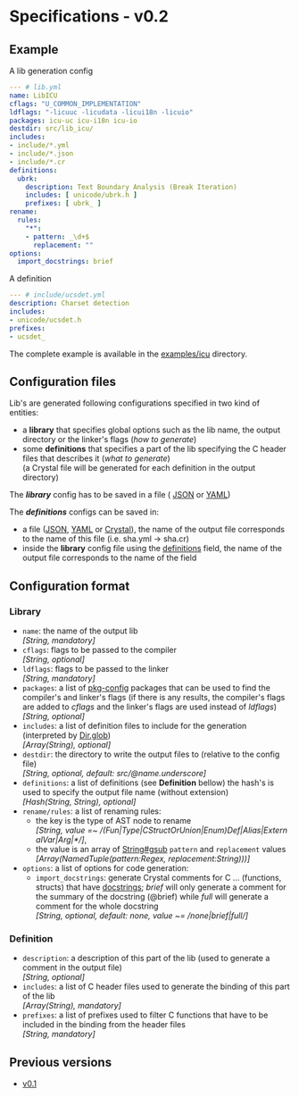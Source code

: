 # Specifications - v0.2

## Example

A lib generation config
```yaml
--- # lib.yml
name: LibICU
cflags: "U_COMMON_IMPLEMENTATION"
ldflags: "-licuuc -licudata -licui18n -licuio"
packages: icu-uc icu-i18n icu-io
destdir: src/lib_icu/
includes:
- include/*.yml
- include/*.json
- include/*.cr
definitions:
  ubrk:
    description: Text Boundary Analysis (Break Iteration)
    includes: [ unicode/ubrk.h ]
    prefixes: [ ubrk_ ]
rename:
  rules:
    "*":
    - pattern: _\d+$
      replacement: ""
options:
  import_docstrings: brief
```

A definition
```yaml
--- # include/ucsdet.yml
description: Charset detection
includes:
- unicode/ucsdet.h
prefixes:
- ucsdet_
```

The complete example is available in the [examples/icu](examples/icu) directory.


## Configuration files

Lib's are generated following configurations specified in two kind of entities:
* a __library__ that specifies global options such as the lib name, the output
  directory or the linker's flags (_how to generate_)
* some __definitions__ that specifies a part of the lib specifying the C header
  files that describes it (_what to generate_)  
  (a Crystal file will be generated for each definition in the output directory)

The ___library___ config has to be saved in a file (
[JSON](examples/gmp/lib.json) or [YAML](examples/openssl/lib.yml))

The ___definitions___ configs can be saved in:
* a file ([JSON](examples/icu/include/ucurr.json),
  [YAML](examples/icu/include/ucsdet.yml) or
  [Crystal](examples/icu/include/udat.cr)), the name of the output file
  corresponds to the name of this file (i.e. sha.yml → sha.cr)
* inside the __library__ config file using the
  [definitions](examples/icu/lib.yml) field, the name of the output file
  corresponds to the name of the field


## Configuration format
### Library
- `name`: the name of the output lib  
  _[String, mandatory]_
- `cflags`: flags to be passed to the compiler  
  _[String, optional]_
- `ldflags`: flags to be passed to the linker  
  _[String, mandatory]_
- `packages`: a list of [pkg-config](https://www.freedesktop.org/wiki/Software/pkg-config/)
  packages that can be used to find the compiler's and linker's flags
  (if there is any results, the compiler's flags are added to _cflags_
  and the linker's flags are used instead of _ldflags_)  
  _[String, optional]_
- `includes`: a list of definition files to include for the generation
  (interpreted by [Dir.glob](https://crystal-lang.org/api/0.21.1/Dir.html))  
  _[Array(String), optional]_
- `destdir`: the directory to write the output files to (relative to the
  config file)  
  _[String, optional, default: src/@name.underscore]_
- `definitions`: a list of definitions (see __Definition__ bellow) the hash's
  is used to specify the output file name (without extension)  
  _[Hash(String, String), optional]_
- `rename/rules`: a list of renaming rules:
  - the key is the type of AST node to rename  
    _[String, value =~ /(Fun|Type|CStructOrUnion|Enum)Def|Alias|ExternalVar|Arg|\*/]_,
  - the value is an array of
    [String#gsub](https://crystal-lang.org/api/0.21.1/Dir.html) `pattern` and
    `replacement` values  
    _[Array(NamedTuple(pattern:Regex, replacement:String)))]_
- `options`: a list of options for code generation:
  - `import_docstrings`: generate Crystal comments for C ... (functions, structs)
    that have [docstrings](...); _brief_ will only generate a comment for the
    summary of the docstring (@brief) while _full_ will generate a comment for
    the whole docstring  
    _[String, optional, default: none, value ~= /none|brief|full/]_

### Definition
- `description`: a description of this part of the lib (used to generate a
  comment in the output file)  
  _[String, optional]_
- `includes`: a list of C header files used to generate the binding of this
  part of the lib  
  _[Array(String), mandatory]_
- `prefixes`: a list of prefixes used to filter C functions that have to be
  included in the binding from the header files  
  _[String, mandatory]_

## Previous versions
- [v0.1](https://github.com/olbat/libgen/blob/v0.1.0/SPECS.md)
